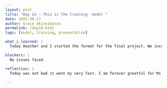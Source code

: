 ```yaml
---
layout: post
title: "Day 24 – This is the training  model "
date: 2025-06-27
author: Grace Akinnibosun
permalink: /day24.html
tags: [model, training, presentation]

what_i_learned: |
  Today Heather and I started the format for the final project. We incorporated the previous model that we used according to the professor request. We also, analyzed the graph of literature and included everyone in the group in our presentation. Next, we worked on the end of the week presentation, and discussed the further plans for next week symposium. We also started incorporating our work and formatting it into overleaf.

blockers: |
  No issues faced.

reflection: |
  Today was not bad it went by very fast. I am forever greatful for Ms Heather and her contribution. She was able to help me structure the final research project. I am almost done the Methodology section, and now I am preparring the Overleaf for the final presentation.
 
---
```

